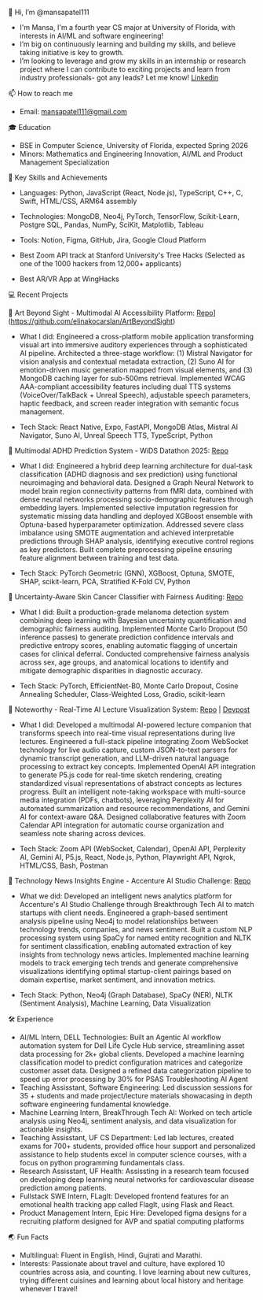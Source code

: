 👋 Hi, I’m @mansapatel111
- I'm Mansa, I'm a fourth year CS major at University of Florida, with interests in AI/ML and software engineering!
- I’m big on continuously learning and building my skills, and believe taking initiative is key to growth.
- I’m looking to leverage and grow my skills in an internship or research project where I can contribute to exciting projects and learn from industry professionals- got any leads? Let me know! [Linkedin](https://www.linkedin.com/in/mansa-patel/)

📫 How to reach me
- Email: mansapatel111@gmail.com 

🎓 Education
- BSE in Computer Science, University of Florida, expected Spring 2026
- Minors: Mathematics and Engineering Innovation, AI/ML and Product Management Specialization 

🌟 Key Skills and Achievements
- Languages: Python, JavaScript (React, Node.js), TypeScript, C++, C, Swift, HTML/CSS, ARM64 assembly
- Technologies: MongoDB,  Neo4j, PyTorch, TensorFlow, Scikit-Learn, Postgre SQL, Pandas, NumPy, SciKit, Matplotlib, Tableau

- Tools: Notion, Figma, GitHub, Jira, Google Cloud Platform
- Best Zoom API track at Stanford University's Tree Hacks (Selected as one of the 1000 hackers from 12,000+ applicants)
- Best AR/VR App at WingHacks 

💻 Recent Projects

🎨 Art Beyond Sight - Multimodal AI Accessibility Platform: [Repo](https://github.com/oyu-e/btt-accenture1c/tree/main)](https://github.com/elinakocarslan/ArtBeyondSight)

- What I did: Engineered a cross-platform mobile application transforming visual art into immersive auditory experiences through a sophisticated AI pipeline. Architected a three-stage workflow: (1) Mistral Navigator for vision analysis and contextual metadata extraction, (2) Suno AI for emotion-driven music generation mapped from visual elements, and (3) MongoDB caching layer for sub-500ms retrieval. Implemented WCAG AAA-compliant accessibility features including dual TTS systems (VoiceOver/TalkBack + Unreal Speech), adjustable speech parameters, haptic feedback, and screen reader integration with semantic focus management.
  
- Tech Stack: React Native, Expo, FastAPI, MongoDB Atlas, Mistral AI Navigator, Suno AI, Unreal Speech TTS, TypeScript, Python


🧠 Multimodal ADHD Prediction System - WiDS Datathon 2025: [Repo](https://github.com/AIStudio-TeamAxons/AI-Studio-WiDS-Team-Axons)

- What I did: Engineered a hybrid deep learning architecture for dual-task classification (ADHD diagnosis and sex prediction) using functional neuroimaging and behavioral data. Designed a Graph Neural Network to model brain region connectivity patterns from fMRI data, combined with dense neural networks processing socio-demographic features through embedding layers. Implemented selective imputation regression for systematic missing data handling and deployed XGBoost ensemble with Optuna-based hyperparameter optimization. Addressed severe class imbalance using SMOTE augmentation and achieved interpretable predictions through SHAP analysis, identifying executive control regions as key predictors. Built complete preprocessing pipeline ensuring feature alignment between training and test data.
  
- Tech Stack: PyTorch Geometric (GNN), XGBoost, Optuna, SMOTE, SHAP, scikit-learn, PCA, Stratified K-Fold CV, Python

🔬 Uncertainty-Aware Skin Cancer Classifier with Fairness Auditing: [Repo](https://github.com/mansapatel111/skin-cancer-classifier)

- What I did: Built a production-grade melanoma detection system combining deep learning with Bayesian uncertainty quantification and demographic fairness auditing. Implemented Monte Carlo Dropout (50 inference passes) to generate prediction confidence intervals and predictive entropy scores, enabling automatic flagging of uncertain cases for clinical deferral. Conducted comprehensive fairness analysis across sex, age groups, and anatomical locations to identify and mitigate demographic disparities in diagnostic accuracy.
  
- Tech Stack: PyTorch, EfficientNet-B0, Monte Carlo Dropout, Cosine Annealing Scheduler, Class-Weighted Loss, Gradio, scikit-learn


🌲 Noteworthy - Real-Time AI Lecture Visualization System: [Repo](https://github.com/arushisharmaa/stanford-tree-hacks-) | [Devpost](https://devpost.com/software/noteworthy-visualize-capture-remember)

- What I did: Developed a multimodal AI-powered lecture companion that transforms speech into real-time visual representations during live lectures. Engineered a full-stack pipeline integrating Zoom WebSocket technology for live audio capture, custom JSON-to-text parsers for dynamic transcript generation, and LLM-driven natural language processing to extract key concepts. Implemented OpenAI API integration to generate P5.js code for real-time sketch rendering, creating standardized visual representations of abstract concepts as lectures progress. Built an intelligent note-taking workspace with multi-source media integration (PDFs, chatbots), leveraging Perplexity AI for automated summarization and resource recommendations, and Gemini AI for context-aware Q&A. Designed collaborative features with Zoom Calendar API integration for automatic course organization and seamless note sharing across devices.
  
- Tech Stack: Zoom API (WebSocket, Calendar), OpenAI API, Perplexity AI, Gemini AI, P5.js, React, Node.js, Python, Playwright API, Ngrok, HTML/CSS, Bash, Postman

🏢 Technology News Insights Engine - Accenture AI Studio Challenge: [Repo](https://github.com/oyu-e/btt-accenture1c/tree/main)
- What we did: Developed an intelligent news analytics platform for Accenture's AI Studio Challenge through Breakthrough Tech AI to match startups with client needs. Engineered a graph-based sentiment analysis pipeline using Neo4j to model relationships between technology trends, companies, and news sentiment. Built a custom NLP processing system using SpaCy for named entity recognition and NLTK for sentiment classification, enabling automated extraction of key insights from technology news articles. Implemented machine learning models to track emerging tech trends and generate comprehensive visualizations identifying optimal startup-client pairings based on domain expertise, market sentiment, and innovation metrics.
  
- Tech Stack: Python, Neo4j (Graph Database), SpaCy (NER), NLTK (Sentiment Analysis), Machine Learning, Data Visualization

🛠️ Experience
- AI/ML Intern, DELL Technologies: Built an Agentic AI workflow automation system for Dell Life Cycle Hub service, streamlining asset data processing for 2k+  global clients. Developed a machine learning classification model to predict configuration matrices and categorize customer asset data. Designed a refined data categorization pipeline to speed up error processing by 30% for PSAS Troubleshooting AI Agent
- Teaching Assisstant, Software Engineering: Led discussion sessions for 35 + students and made project/lecture materials showacasing in depth software engineering fundamental knowledge. 
- Machine Learning Intern, BreakThrough Tech AI: Worked on tech article analysis using Neo4j, sentiment analysis, and data visualization for actionable insights.
- Teaching Assisstant, UF CS Department: Led lab lectures, created exams for 700+ students, provided office hour support and personalized assistance to help students excel in computer 
  science courses, with a focus on python programming fundamentals class.
- Research Assisstant, UF Health: Assissting in a research team focused on developing deep learning neural networks for cardiovascular disease prediction among patients.
- Fullstack SWE Intern, FLagIt: Developed frontend features for an emotional health tracking app called FlagIt, using Flask and React.
- Product Management Intern, Epic Hire: Developed figma designs for a recruiting platform designed for AVP and spatial computing platforms

🌏 Fun Facts
- Multilingual: Fluent in English, Hindi, Gujrati and Marathi.
- Interests: Passionate about travel and culture, have explored 10 countries across asia, and counting. I love learning about new cultures, trying different cuisines and learning about local history and heritage whenever I travel!




